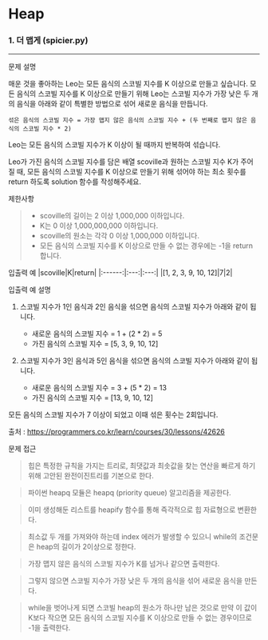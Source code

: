# Heap
### 1. 더 맵게 (spicier.py)
---
문제 설명

매운 것을 좋아하는 Leo는 모든 음식의 스코빌 지수를 K 이상으로 만들고 싶습니다. 모든 음식의 스코빌 지수를 K 이상으로 만들기 위해 Leo는 스코빌 지수가 가장 낮은 두 개의 음식을 아래와 같이 특별한 방법으로 섞어 새로운 음식을 만듭니다.

    섞은 음식의 스코빌 지수 = 가장 맵지 않은 음식의 스코빌 지수 + (두 번째로 맵지 않은 음식의 스코빌 지수 * 2)

Leo는 모든 음식의 스코빌 지수가 K 이상이 될 때까지 반복하여 섞습니다.

Leo가 가진 음식의 스코빌 지수를 담은 배열 scoville과 원하는 스코빌 지수 K가 주어질 때, 모든 음식의 스코빌 지수를 K 이상으로 만들기 위해 섞어야 하는 최소 횟수를 return 하도록 solution 함수를 작성해주세요.

제한사항
> * scoville의 길이는 2 이상 1,000,000 이하입니다.
> * K는 0 이상 1,000,000,000 이하입니다.
> * scoville의 원소는 각각 0 이상 1,000,000 이하입니다.
> * 모든 음식의 스코빌 지수를 K 이상으로 만들 수 없는 경우에는 -1을 return 합니다.

입출력 예
|scoville|K|return|
|:------:|:---:|:---:|
|[1, 2, 3, 9, 10, 12]|7|2|

입출력 예 설명

1. 스코빌 지수가 1인 음식과 2인 음식을 섞으면 음식의 스코빌 지수가 아래와 같이 됩니다.
    * 새로운 음식의 스코빌 지수 = 1 + (2 * 2) = 5
    * 가진 음식의 스코빌 지수 = [5, 3, 9, 10, 12]

2. 스코빌 지수가 3인 음식과 5인 음식을 섞으면 음식의 스코빌 지수가 아래와 같이 됩니다.
    * 새로운 음식의 스코빌 지수 = 3 + (5 * 2) = 13
    * 가진 음식의 스코빌 지수 = [13, 9, 10, 12]

모든 음식의 스코빌 지수가 7 이상이 되었고 이때 섞은 횟수는 2회입니다.

출처 : https://programmers.co.kr/learn/courses/30/lessons/42626

문제 접근
>힙은 특정한 규칙을 가지는 트리로, 최댓값과 최솟값을 찾는 연산을 빠르게 하기 위해 고안된 완전이진트리를 기본으로 한다. 

>파이썬 heapq 모듈은 heapq (priority queue) 알고리즘을 제공한다.

>이미 생성해둔 리스트를 heapify 함수를 통해 즉각적으로 힙 자료형으로 변환한다.

>최소값 두 개를 가져와야 하는데 index 에러가 발생할 수 있으니 while의 조건문은 heap의 길이가 2이상으로 정한다.

>가장 맵지 않은 음식의 스코빌 지수가 K를 넘거나 같으면 출력한다.

>그렇지 않으면 스코빌 지수가 가장 낮은 두 개의 음식을 섞어 새로운 음식을 만든다.

>while을 벗어나게 되면 스코빌 heap의 원소가 하나만 남은 것으로 만약 이 값이 K보다 작으면 모든 음식의 스코빌 지수를 K 이상으로 만들 수 없는 경우이므로 -1을 출력한다.
